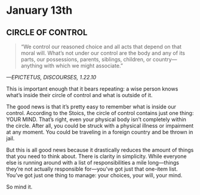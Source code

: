# January 13th
## CIRCLE OF CONTROL

> “We control our reasoned choice and all acts that depend on that moral will. What’s not under our control are the body and any of its parts, our possessions, parents, siblings, children, or country—anything with which we might associate.”

*—EPICTETUS, DISCOURSES, 1.22.10*

This is important enough that it bears repeating: a wise person knows what’s inside their circle of control and what is outside of it.

The good news is that it’s pretty easy to remember what is inside our control. According to the Stoics, the circle of control contains just one thing: YOUR MIND. That’s right, even your physical body isn’t completely within the circle. After all, you could be struck with a physical illness or impairment at any moment. You could be traveling in a foreign country and be thrown in jail.

But this is all good news because it drastically reduces the amount of things that you need to think about. There is clarity in simplicity. While everyone else is running around with a list of responsibilities a mile long—things they’re not actually responsible for—you’ve got just that one-item list. You’ve got just one thing to manage: your choices, your will, your mind.

So mind it.

